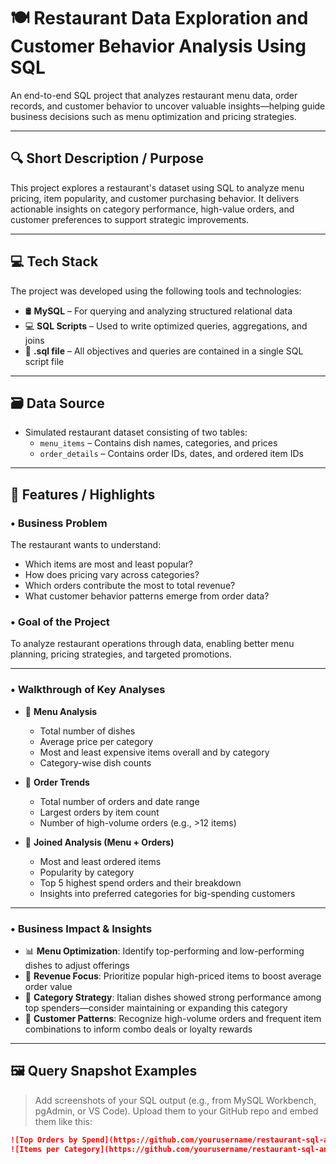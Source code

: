# 🍽️ Restaurant Data Exploration and Customer Behavior Analysis Using SQL

An end-to-end SQL project that analyzes restaurant menu data, order records, and customer behavior to uncover valuable insights—helping guide business decisions such as menu optimization and pricing strategies.

---

## 🔍 Short Description / Purpose

This project explores a restaurant's dataset using SQL to analyze menu pricing, item popularity, and customer purchasing behavior. It delivers actionable insights on category performance, high-value orders, and customer preferences to support strategic improvements.

---

## 💻 Tech Stack

The project was developed using the following tools and technologies:

- 🛢️ **MySQL** – For querying and analyzing structured relational data  
- 💻 **SQL Scripts** – Used to write optimized queries, aggregations, and joins  
- 📁 **.sql file** – All objectives and queries are contained in a single SQL script file

---

## 🗃️ Data Source

- Simulated restaurant dataset consisting of two tables:
  - `menu_items` – Contains dish names, categories, and prices  
  - `order_details` – Contains order IDs, dates, and ordered item IDs

---

## 🎯 Features / Highlights

### • Business Problem

The restaurant wants to understand:
- Which items are most and least popular?
- How does pricing vary across categories?
- Which orders contribute the most to total revenue?
- What customer behavior patterns emerge from order data?

### • Goal of the Project

To analyze restaurant operations through data, enabling better menu planning, pricing strategies, and targeted promotions.

---

### • Walkthrough of Key Analyses

- 🧾 **Menu Analysis**  
  - Total number of dishes  
  - Average price per category  
  - Most and least expensive items overall and by category  
  - Category-wise dish counts

- 🧾 **Order Trends**  
  - Total number of orders and date range  
  - Largest orders by item count  
  - Number of high-volume orders (e.g., >12 items)  

- 🔗 **Joined Analysis (Menu + Orders)**  
  - Most and least ordered items  
  - Popularity by category  
  - Top 5 highest spend orders and their breakdown  
  - Insights into preferred categories for big-spending customers

---

### • Business Impact & Insights

- 📊 **Menu Optimization**: Identify top-performing and low-performing dishes to adjust offerings  
- 💸 **Revenue Focus**: Prioritize popular high-priced items to boost average order value  
- 🍝 **Category Strategy**: Italian dishes showed strong performance among top spenders—consider maintaining or expanding this category  
- 👥 **Customer Patterns**: Recognize high-volume orders and frequent item combinations to inform combo deals or loyalty rewards

---

## 🖼️ Query Snapshot Examples

> Add screenshots of your SQL output (e.g., from MySQL Workbench, pgAdmin, or VS Code). Upload them to your GitHub repo and embed them like this:

```markdown
![Top Orders by Spend](https://github.com/yourusername/restaurant-sql-analysis/assets/top-orders.png)
![Items per Category](https://github.com/yourusername/restaurant-sql-analysis/assets/items-category.png)
